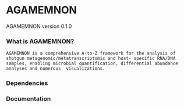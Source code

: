 # AGAMEMNON
AGAMEMNON version 0.1.0

### What is AGAMEMNON?
```AGAMEMNON is a comprehensive A-to-Z framework for the analysis of shotgun metagenomic/metatranscriptomic and host- specific RNA/DNA samples, enabling microbial quantification, differential abundance analyses and numerous  visualizations.```

### Dependencies

### Documentation
